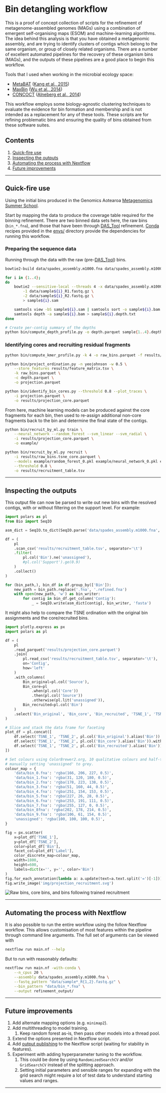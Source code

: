 # Bin detangling workflow

This is a proof of concept collection of scripts for the refinement of metagenome-assembled genomes (MAGs) using a combination of emergent self-organising maps (ESOM) and machine-learning algorithms. The idea behind this analysis is that you have obtained a metagenomic assembly, and are trying to identify clusters of contigs which belong to the same organism, or group of closely related organisms. There are a number of excellent automated pipelines for the recovery of these organism bins (MAGs), and the outputs of these pipelines are a good place to begin this workflow.

Tools that I used when working in the microbial ecology space:

* [MetaBAT](https://bitbucket.org/berkeleylab/metabat) ([Kang et al., 2015](https://peerj.com/articles/1165/))
* [MaxBin](https://sourceforge.net/projects/maxbin/) ([Wu et al., 2014](https://microbiomejournal.biomedcentral.com/articles/10.1186/2049-2618-2-26))
* [CONCOCT](https://github.com/BinPro/CONCOCT) ([Alneberg et al., 2014](https://www.ncbi.nlm.nih.gov/pubmed/25218180))

This workflow employs some biology-agnostic clustering techniques to evaluate the evidence for bin formation and membership and is not intended as a replacement for any of these tools. These scripts are for refining problematic bins and ensuring the quality of bins obtained from these software suites.

## Contents

1. [Quick-fire use](#quick-fire-use)
1. [Inspecting the outputs](#inspecting-the-outputs)
1. [Automating the process with Nextflow](#automating-the-process-with-nextflow)
1. [Future improvements](#future-improvements)

---

## Quick-fire use

Using the initial bins produced in the Genomics Aotearoa [Metagenomics Summer School](https://genomicsaotearoa.github.io/metagenomics_summer_school/).

Start by mapping the data to produce the coverage table required for the binning refinement. There are two binned data sets here, the raw bins (`bin_*.fna`), and those that have been through [DAS_Tool](https://github.com/cmks/DAS_Tool) refinement. [Conda](https://anaconda.org/) recipes provided in the [envs/](./envs) directory provide the dependencies for running this workflow.

### Preparing the sequence data

Running through the data with the raw (pre-[DAS_Tool](https://github.com/cmks/DAS_Tool)) bins.

```bash
bowtie2-build data/spades_assembly.m1000.fna data/spades_assembly.m1000

for i in {1..4};
do
    bowtie2 --sensitive-local --threads 4 -x data/spades_assembly.m1000 \
        -1 data/sample${i}_R1.fastq.gz \
        -2 data/sample${i}_R2.fastq.gz \
        > sample${i}.sam

    samtools view -bS sample${i}.sam | samtools sort -o sample${i}.bam
    samtools depth -a sample${i}.bam > sample${i}.depth.txt
done

# Create per-contig summary of the depths
python bin/compute_depth_profile.py -o depth.parquet sample{1..4}.depth.txt
```

### Identifying cores and recruiting residual fragments

```bash
python bin/compute_kmer_profile.py -k 4 -o raw_bins.parquet -f results/fragments.fna -t 4 data/bin_*.fna

python bin/project_ordination.py -n yeojohnson -w 0.5 \
    --store_features results/feature_matrix.tsv \
    -k raw_bins.parquet \
    -c depth.parquet \
    -o projection.parquet

python bin/identify_bin_cores.py --threshold 0.8 --plot_traces \
    -i projection.parquet \
    -o results/projection_core.parquet
```

From here, machine learning models can be produced against the core fragments for each bin, then used to re-assign additional non-core fragments back to the bin and determine the final state of the contigs.

```bash
python bin/recruit_by_ml.py train \
    --neural_network --random_forest --svm_linear --svm_radial \
    -i results/projection_core.parquet \
    -o example/

python bin/recruit_by_ml.py recruit \
    -i results/raw_bins.tsne_core.parquet \
    --models example/random_forest_0.pkl example/neural_network_0.pkl example/svm_linear_0.pkl example/svm_rbf_0.pkl \
    --threshold 0.8 \
    -o results/recruitment_table.tsv
```

---

## Inspecting the outputs

This output file can now be parsed to write out new bins with the resolved contigs, with or without filtering on the support level. For example:

```python
import polars as pl
from Bio import SeqIO

asm_dict = SeqIO.to_dict(SeqIO.parse('data/spades_assembly.m1000.fna', 'fasta'))

df = (
    pl
    .scan_csv('results/recruitment_table.tsv', separator='\t')
    .filter(
        pl.col('Bin').ne('unassigned'),
        #pl.col('Support').ge(0.9)
    )
    .collect()
)

for (bin_path,), bin_df in df.group_by(['Bin']):
    new_path = bin_path.replace('.fna', '.refined.fna')
    with open(new_path, 'w') as bin_writer:
        for contig in bin_df.get_column('Contig'):
            _ = SeqIO.write(asm_dict[contig], bin_writer, 'fasta')
```

It might also help to compare the TSNE ordination with the original bin assignments and the core/recruited bins.

```python
import plotly.express as px
import polars as pl

df = (
    pl
    .read_parquet('results/projection_core.parquet')
    .join(
        pl.read_csv('results/recruitment_table.tsv', separator='\t'),
        on='Contig',
        how='left'
    )
    .with_columns(
        Bin_original=pl.col('Source'),
        Bin_core=pl
            .when(pl.col('Core'))
            .then(pl.col('Source'))
            .otherwise(pl.lit('unassigned')),
        Bin_recruited=pl.col('Bin')
    )
    .select('Bin_original', 'Bin_core', 'Bin_recruited', 'TSNE_1', 'TSNE_2')
)

# Slice and stack the data frame for faceting
plot_df = pl.concat([
    df.select('TSNE_1', 'TSNE_2', pl.col('Bin_original').alias('Bin')).with_columns(Label=pl.lit('Bin_original')),
    df.select('TSNE_1', 'TSNE_2', pl.col('Bin_core').alias('Bin')).with_columns(Label=pl.lit('Bin_core')),
    df.select('TSNE_1', 'TSNE_2', pl.col('Bin_recruited').alias('Bin')).with_columns(Label=pl.lit('Bin_recruited')),
])

# Set colours using ColorBrewer2.org, 10 qualitative colours and half-transparency,
# manually setting 'unassigned' to grey.
colour_map = {
    'data/bin_0.fna': 'rgba(166, 206, 227, 0.5)',
    'data/bin_1.fna': 'rgba(31, 120, 180, 0.5)',
    'data/bin_2.fna': 'rgba(178, 223, 138, 0.5)',
    'data/bin_3.fna': 'rgba(51, 160, 44, 0.5)',
    'data/bin_4.fna': 'rgba(251, 154, 153, 0.5)',
    'data/bin_5.fna': 'rgba(227, 26, 28, 0.5)',
    'data/bin_6.fna': 'rgba(253, 191, 111, 0.5)',
    'data/bin_7.fna': 'rgba(255, 127, 0, 0.5)',
    'data/bin_8fna': 'rgba(202, 178, 214, 0.5)',
    'data/bin_9.fna': 'rgba(106, 61, 154, 0.5)',
    'unassigned': 'rgba(100, 100, 100, 0.5)',
}

fig = px.scatter(
    x=plot_df['TSNE_1'],
    y=plot_df['TSNE_2'],
    color=plot_df['Bin'],
    facet_col=plot_df['Label'],
    color_discrete_map=colour_map,
    width=1800,
    height=600,
    labels=dict(x='', y='', color='Bin')
)
fig.for_each_annotation(lambda a: a.update(text=a.text.split('=')[-1]))
fig.write_image('img/projection_recruitment.svg')
```

![Raw bins, core bins, and bins following trained recruitment](img/projection_recruitment.svg)

---

## Automating the process with Nextflow

It is also possible to run the entire workflow using the follow Nextflow workflow. This allows customisation of most features within the pipeline through command line arguments. The full set of arguments can be viewed with

```bash
nextflow run main.nf --help
```

But to run with reasonably defaults:

```bash
nextflow run main.nf -with-conda \
    --n_cpus 20 \
    --assembly data/spades_assembly.m1000.fna \
    --fastq_pattern "data/sample*_R{1,2}.fastq.gz" \
    --bin_pattern "data/bin_*.fna" \
    --output refinement_output/
```

---

## Future improvements

1. Add alternate mapping options (e.g. `minimap2`).
1. Add multithreading to model training.
   1. Keep random forest as-is, then pass other models into a thread pool.
1. Extend the options presented in Nextflow script.
1. Add [output publishing](https://www.nextflow.io/docs/latest/workflow.html#publishing-outputs) to the Nextflow script (waiting for stability in features). 
1. Experiment with adding hyperparameter tuning to the workflow.
   1. This could be done by using `RandomizedSearchCV` and/or `GridSearchCV` instead of the splitting approach.
   1. Setting initial parameters and sensible ranges for expanding with the grid search might require a lot of test data to understand starting values and ranges. 

---
